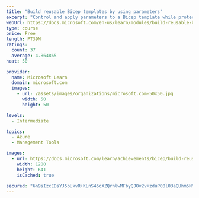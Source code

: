 ```yaml
---
title: "Build reusable Bicep templates by using parameters"
excerpt: "Control and apply parameters to a Bicep template while protecting sensitive inputs."
webUrl: https://docs.microsoft.com/en-us/learn/modules/build-reusable-bicep-templates-parameters/
type: course
price: Free
length: PT39M
ratings:
  count: 37
  average: 4.864865
heat: 50

provider:
  name: Microsoft Learn
  domain: microsoft.com
  images:
    - url: /assets/images/organizations/microsoft.com-50x50.jpg
      width: 50
      height: 50

levels:
  - Intermediate

topics:
  - Azure
  - Management Tools

images:
  - url: https://docs.microsoft.com/learn/achievements/bicep/build-reusable-bicep-templates-parameters-social.png
    width: 1280
    height: 641
    isCached: true

secured: "6n9sIzcEDsYJ5bUkvR+KLnS45cXZQrnlwMFbyQJOv2v+zduP00l03aQUhm5NMyhf/L6q7X6QYZI25IyvH3J2PuOVdBUerm/OMPn3WTXSwZ+hxR5NWxmdRRy0CK7H5xR/bAZDqAGfrxS6HUNE11UOKO7FyFXkPBvvVkRL8eoLWaXL2jW37UkK2bg0/StxVcGR1KP9Ns/EXALOISP8kxwxv8xpr330WY0IkzYuutTim/XuSxlY1chI82gULRtg3rLwP0wTKMQc3bgPsMeRaX2TrstnRVVh4gVn5rxXfJjLowKnQPbT/5by8OCAF0rfNlW/B3c6W+kxuWhdnllUVy6fRPHzHEqvdpT93kDCYhJcBJG+tRpXh00thWId0mDTcZlQg1Dzskwkl3cTAX6DGjrkr2dvWAkyjokmWnq7m1udvgE=;Q2x/2B70NTcrawcjySbPUA=="
---
```


